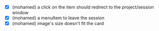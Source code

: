 - [x] (mohamed) a click on the item should redirect to the project/session window
- [x] (mohamed) a menuItem to leave the session
- [x] (mohamed) image's size doesn't fit the card
